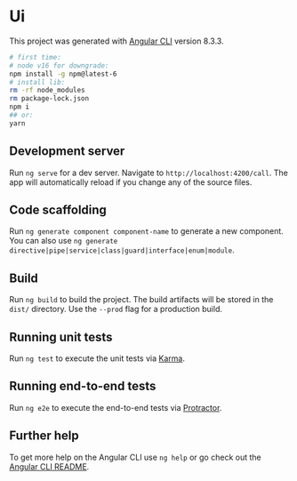# Ui

This project was generated with [Angular CLI](https://github.com/angular/angular-cli) version 8.3.3.

```bash
# first time:
# node v16 for downgrade:
npm install -g npm@latest-6
# install lib:
rm -rf node_modules
rm package-lock.json
npm i
## or:
yarn
```

## Development server

Run `ng serve` for a dev server. Navigate to `http://localhost:4200/call`. The app will automatically reload if you change any of the source files.

## Code scaffolding

Run `ng generate component component-name` to generate a new component. You can also use `ng generate directive|pipe|service|class|guard|interface|enum|module`.

## Build

Run `ng build` to build the project. The build artifacts will be stored in the `dist/` directory. Use the `--prod` flag for a production build.

## Running unit tests

Run `ng test` to execute the unit tests via [Karma](https://karma-runner.github.io).

## Running end-to-end tests

Run `ng e2e` to execute the end-to-end tests via [Protractor](http://www.protractortest.org/).

## Further help

To get more help on the Angular CLI use `ng help` or go check out the [Angular CLI README](https://github.com/angular/angular-cli/blob/master/README.md).
